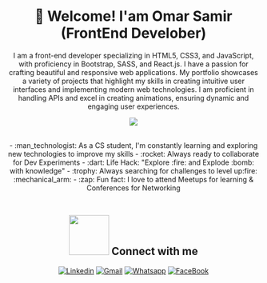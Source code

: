 <h1 align='center'>
👋 Welcome! I'am Omar Samir (FrontEnd Develober)
</h1>
<p align='center'>
 I am a front-end developer specializing in HTML5, CSS3, and JavaScript, with proficiency in Bootstrap, SASS, and React.js. I have a passion for crafting beautiful and responsive web applications. My portfolio showcases a variety of projects that highlight my skills in creating intuitive user interfaces and implementing modern web technologies. I am proficient in handling APIs and excel in creating animations, ensuring dynamic and engaging user experiences.
</p>
<p align="center">
  <a href="https://skillicons.dev">
    <img src="https://skillicons.dev/icons?i=html,css,bootstrap,js,react,sass,materialui,git,github,vscode,gmail,npm,linkedin" />
  </a>
</p>
<br/>
<div align="center">
- :man_technologist: As a CS student, I'm constantly learning and exploring new technologies to improve my skills
- :rocket: Always ready to collaborate for Dev Experiments
- :dart: Life Hack: "Explore :fire: and Explode :bomb: with knowledge"
- :trophy: Always searching for challenges to level up:fire: :mechanical_arm:
- :zap: Fun fact: I love to attend Meetups for learning & Conferences for Networking<br>
<div/>
<br/>
<h2 align="center"> <img src='https://raw.githubusercontent.com/ShahriarShafin/ShahriarShafin/main/Assets/handshake.gif' width="80"> Connect with me </h2>
<div align="center">
  
[![Linkedin](https://img.shields.io/badge/LinkedIn-0077B5?style=for-the-badge&logo=linkedin&logoColor=white)](https://www.linkedin.com/in/omar-samir-433565278?utm_source=share&utm_campaign=share_via&utm_content=profile&utm_medium=android_app)
[![Gmail](https://img.shields.io/badge/Gmail-D14836?style=for-the-badge&logo=gmail&logoColor=white)](mailto:omarmokdad2022@gmail.com)
[![Whatsapp](https://img.shields.io/badge/-Whatsapp-075e54?style=for-the-badge&logo=Whatsapp&logoColor=white)](https://api.whatsapp.com/send?phone=+201558849371)
[![FaceBook](https://img.shields.io/badge/Facebook-1877F2?style=for-the-badge&logo=facebook&logoColor=white)](https://www.facebook.com/profile.php?id=100046391707930&mibextid=ZbWKwL)

</div>







<br>
